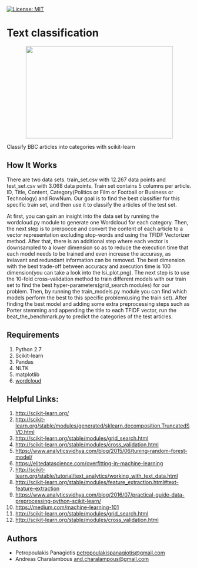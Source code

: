 [![License: MIT](https://img.shields.io/badge/License-MIT-yellow.svg)](https://opensource.org/licenses/MIT)
# Text classification
<p align="center">
<img src="https://cdn-images-1.medium.com/max/640/1*ljCBykAJUnvaZcuPYwm4_A.png" width="400" height="250"> <br />
</p>

Classify BBC articles into categories with scikit-learn

## How It Works
There are two data sets. train_set.csv with 12.267 data points and test_set.csv with 3.068 data points. Train set contains 5 columns per article. ID, Title, Content, Category(Politics or Film or Football or Business or Technology) and RowNum. Our goal is to find the best classifier for this specific train set, and then use it to classify the articles of the test set. 

At first, you can gain an insight into the data set by running the wordcloud.py module to generate one Wordcloud for each category. Then, the next step is to prerpocce and convert the content of each article to a vector representation excluding stop-words and using the TFIDF Vectorizer method. After that, there is an additional step where each vector is downsampled to a lower dimension so as to reduce the execution time that each model needs to be trained and even increase the accurasy, as irelavant and redundant information can be removed. The best dimension with the best trade-off between accuracy and axecution time is 100 dimension(you can take a look into the lsi_plot.png). The next step is to use the 10-fold cross-validation method to train different models with our train set to find the best hyper-parameters(grid_search modules) for our problem. Then, by running the train_models.py module you can find which models perform the best to this specific problem(using the train set). After finding the best model and adding some extra preprocessing steps such as Porter stemming and appending the title to each TFIDF vector, run the beat_the_benchmark.py to predict the categories of the test articles.     

## Requirements
1. Python 2.7
2. Scikit-learn
3. Pandas
4. NLTK
5. matplotlib
6. [wordcloud](https://github.com/amueller/word_cloud)

## Helpful Links: 
1. http://scikit-learn.org/
2. http://scikit-learn.org/stable/modules/generated/sklearn.decomposition.TruncatedSVD.html
3. http://scikit-learn.org/stable/modules/grid_search.html
4. http://scikit-learn.org/stable/modules/cross_validation.html
5. https://www.analyticsvidhya.com/blog/2015/06/tuning-random-forest-model/
6. https://elitedatascience.com/overfitting-in-machine-learning
7. http://scikit-learn.org/stable/tutorial/text_analytics/working_with_text_data.html
8. http://scikit-learn.org/stable/modules/feature_extraction.html#text-feature-extraction
9. https://www.analyticsvidhya.com/blog/2016/07/practical-guide-data-preprocessing-python-scikit-learn/
10. https://medium.com/machine-learning-101
11. http://scikit-learn.org/stable/modules/grid_search.html
12. http://scikit-learn.org/stable/modules/cross_validation.html

## Authors
* Petropoulakis Panagiotis petropoulakispanagiotis@gmail.com
* Andreas Charalambous and.charalampous@gmail.com
